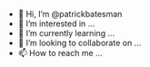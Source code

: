 - 👋 Hi, I’m @patrickbatesman
- 👀 I’m interested in ...
- 🌱 I’m currently learning ...
- 💞️ I’m looking to collaborate on ...
- 📫 How to reach me ...

<!---
patrickbatesman/patrickbatesman is a ✨ special ✨ repository because its `README.md` (this file) appears on your GitHub profile.
You can click the Preview link to take a look at your changes.
--->
